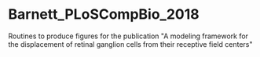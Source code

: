 # Barnett_PLoSCompBio_2018
Routines to produce figures for the publication "A modeling framework for the displacement of retinal ganglion cells from their receptive field centers"
